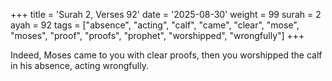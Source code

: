 +++
title = 'Surah 2, Verses 92'
date = '2025-08-30'
weight = 99
surah = 2
ayah = 92
tags = ["absence", "acting", "calf", "came", "clear", "mose", "moses", "proof", "proofs", "prophet", "worshipped", "wrongfully"]
+++

Indeed, Moses came to you with clear proofs, then you worshipped the calf in his absence, acting wrongfully.